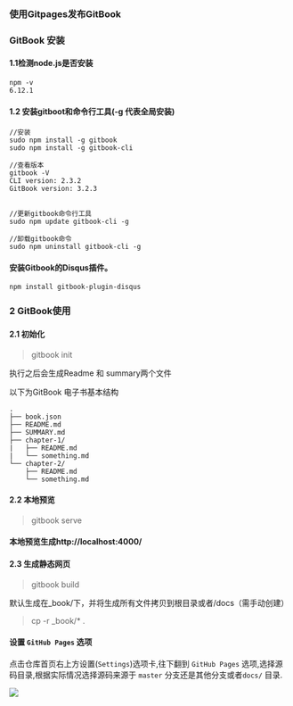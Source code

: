 ### 使用Gitpages发布GitBook



### GitBook 安装

#### 1.1检测node.js是否安装

```
npm -v
6.12.1
```
#### 1.2 安装gitboot和命令行工具(-g 代表全局安装)


```
//安装
sudo npm install -g gitbook
sudo npm install -g gitbook-cli

//查看版本
gitbook -V
CLI version: 2.3.2
GitBook version: 3.2.3


//更新gitbook命令行工具
sudo npm update gitbook-cli -g

//卸载gitbook命令
sudo npm uninstall gitbook-cli -g
```

#### 安装Gitbook的Disqus插件。
```
npm install gitbook-plugin-disqus
```

### 2 GitBook使用

#### 2.1 初始化

> gitbook init   

执行之后会生成Readme 和 summary两个文件

以下为GitBook 电子书基本结构

```
.
├── book.json
├── README.md
├── SUMMARY.md
├── chapter-1/
|   ├── README.md
|   └── something.md
└── chapter-2/
    ├── README.md
    └── something.md

```

#### 2.2 本地预览

> gitbook serve

#### 本地预览生成http://localhost:4000/

#### 2.3 生成静态网页

> gitbook build

默认生成在_book/下，并将生成所有文件拷贝到根目录或者/docs（需手动创建）

> cp -r _book/*  .

####  设置 `GitHub Pages` 选项

点击仓库首页右上方设置(`Settings`)选项卡,往下翻到 `GitHub Pages` 选项,选择源码目录,根据实际情况选择源码来源于 `master` 分支还是其他分支或者`docs/` 目录.



![](https://user-gold-cdn.xitu.io/2019/4/8/169fd9bdffa52801?imageView2/0/w/1280/h/960)

